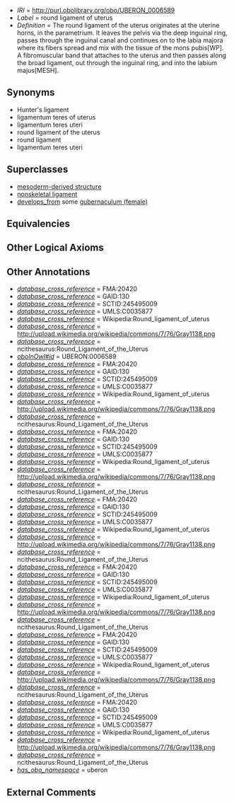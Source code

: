  * *IRI* = http://purl.obolibrary.org/obo/UBERON_0006589
 * *Label* = round ligament of uterus
 * *Definition* = The round ligament of the uterus originates at the uterine horns, in the parametrium. It leaves the pelvis via the deep inguinal ring, passes through the inguinal canal and continues on to the labia majora where its fibers spread and mix with the tissue of the mons pubis[WP]. A fibromuscular band that attaches to the uterus and then passes along the broad ligament, out through the inguinal ring, and into the labium majus[MESH].

## Synonyms

 * Hunter's ligament
 * ligamentum teres of uterus
 * ligamentum teres uteri
 * round ligament of the uterus
 * round ligament
 * ligamentum teres uteri

## Superclasses

 * [mesoderm-derived structure](../../UBERON/20/UBERON_0004120.md)
 * [nonskeletal ligament](../../UBERON/45/UBERON_0008845.md)
 * [develops_from](../../RO/02/RO_0002202.md) some [gubernaculum (female)](../../UBERON/44/UBERON_0008844.md)

## Equivalencies


## Other Logical Axioms


## Other Annotations

 * *[database_cross_reference](../../ef/oboInOwl#hasDbXref.md)* = FMA:20420
 * *[database_cross_reference](../../ef/oboInOwl#hasDbXref.md)* = GAID:130
 * *[database_cross_reference](../../ef/oboInOwl#hasDbXref.md)* = SCTID:245495009
 * *[database_cross_reference](../../ef/oboInOwl#hasDbXref.md)* = UMLS:C0035877
 * *[database_cross_reference](../../ef/oboInOwl#hasDbXref.md)* = Wikipedia:Round_ligament_of_uterus
 * *[database_cross_reference](../../ef/oboInOwl#hasDbXref.md)* = http://upload.wikimedia.org/wikipedia/commons/7/76/Gray1138.png
 * *[database_cross_reference](../../ef/oboInOwl#hasDbXref.md)* = ncithesaurus:Round_Ligament_of_the_Uterus
 * *[oboInOwl#id](../../id/oboInOwl#id.md)* = UBERON:0006589
 * *[database_cross_reference](../../ef/oboInOwl#hasDbXref.md)* = FMA:20420
 * *[database_cross_reference](../../ef/oboInOwl#hasDbXref.md)* = GAID:130
 * *[database_cross_reference](../../ef/oboInOwl#hasDbXref.md)* = SCTID:245495009
 * *[database_cross_reference](../../ef/oboInOwl#hasDbXref.md)* = UMLS:C0035877
 * *[database_cross_reference](../../ef/oboInOwl#hasDbXref.md)* = Wikipedia:Round_ligament_of_uterus
 * *[database_cross_reference](../../ef/oboInOwl#hasDbXref.md)* = http://upload.wikimedia.org/wikipedia/commons/7/76/Gray1138.png
 * *[database_cross_reference](../../ef/oboInOwl#hasDbXref.md)* = ncithesaurus:Round_Ligament_of_the_Uterus
 * *[database_cross_reference](../../ef/oboInOwl#hasDbXref.md)* = FMA:20420
 * *[database_cross_reference](../../ef/oboInOwl#hasDbXref.md)* = GAID:130
 * *[database_cross_reference](../../ef/oboInOwl#hasDbXref.md)* = SCTID:245495009
 * *[database_cross_reference](../../ef/oboInOwl#hasDbXref.md)* = UMLS:C0035877
 * *[database_cross_reference](../../ef/oboInOwl#hasDbXref.md)* = Wikipedia:Round_ligament_of_uterus
 * *[database_cross_reference](../../ef/oboInOwl#hasDbXref.md)* = http://upload.wikimedia.org/wikipedia/commons/7/76/Gray1138.png
 * *[database_cross_reference](../../ef/oboInOwl#hasDbXref.md)* = ncithesaurus:Round_Ligament_of_the_Uterus
 * *[database_cross_reference](../../ef/oboInOwl#hasDbXref.md)* = FMA:20420
 * *[database_cross_reference](../../ef/oboInOwl#hasDbXref.md)* = GAID:130
 * *[database_cross_reference](../../ef/oboInOwl#hasDbXref.md)* = SCTID:245495009
 * *[database_cross_reference](../../ef/oboInOwl#hasDbXref.md)* = UMLS:C0035877
 * *[database_cross_reference](../../ef/oboInOwl#hasDbXref.md)* = Wikipedia:Round_ligament_of_uterus
 * *[database_cross_reference](../../ef/oboInOwl#hasDbXref.md)* = http://upload.wikimedia.org/wikipedia/commons/7/76/Gray1138.png
 * *[database_cross_reference](../../ef/oboInOwl#hasDbXref.md)* = ncithesaurus:Round_Ligament_of_the_Uterus
 * *[database_cross_reference](../../ef/oboInOwl#hasDbXref.md)* = FMA:20420
 * *[database_cross_reference](../../ef/oboInOwl#hasDbXref.md)* = GAID:130
 * *[database_cross_reference](../../ef/oboInOwl#hasDbXref.md)* = SCTID:245495009
 * *[database_cross_reference](../../ef/oboInOwl#hasDbXref.md)* = UMLS:C0035877
 * *[database_cross_reference](../../ef/oboInOwl#hasDbXref.md)* = Wikipedia:Round_ligament_of_uterus
 * *[database_cross_reference](../../ef/oboInOwl#hasDbXref.md)* = http://upload.wikimedia.org/wikipedia/commons/7/76/Gray1138.png
 * *[database_cross_reference](../../ef/oboInOwl#hasDbXref.md)* = ncithesaurus:Round_Ligament_of_the_Uterus
 * *[database_cross_reference](../../ef/oboInOwl#hasDbXref.md)* = FMA:20420
 * *[database_cross_reference](../../ef/oboInOwl#hasDbXref.md)* = GAID:130
 * *[database_cross_reference](../../ef/oboInOwl#hasDbXref.md)* = SCTID:245495009
 * *[database_cross_reference](../../ef/oboInOwl#hasDbXref.md)* = UMLS:C0035877
 * *[database_cross_reference](../../ef/oboInOwl#hasDbXref.md)* = Wikipedia:Round_ligament_of_uterus
 * *[database_cross_reference](../../ef/oboInOwl#hasDbXref.md)* = http://upload.wikimedia.org/wikipedia/commons/7/76/Gray1138.png
 * *[database_cross_reference](../../ef/oboInOwl#hasDbXref.md)* = ncithesaurus:Round_Ligament_of_the_Uterus
 * *[database_cross_reference](../../ef/oboInOwl#hasDbXref.md)* = FMA:20420
 * *[database_cross_reference](../../ef/oboInOwl#hasDbXref.md)* = GAID:130
 * *[database_cross_reference](../../ef/oboInOwl#hasDbXref.md)* = SCTID:245495009
 * *[database_cross_reference](../../ef/oboInOwl#hasDbXref.md)* = UMLS:C0035877
 * *[database_cross_reference](../../ef/oboInOwl#hasDbXref.md)* = Wikipedia:Round_ligament_of_uterus
 * *[database_cross_reference](../../ef/oboInOwl#hasDbXref.md)* = http://upload.wikimedia.org/wikipedia/commons/7/76/Gray1138.png
 * *[database_cross_reference](../../ef/oboInOwl#hasDbXref.md)* = ncithesaurus:Round_Ligament_of_the_Uterus
 * *[has_obo_namespace](../../ce/oboInOwl#hasOBONamespace.md)* = uberon

## External Comments

